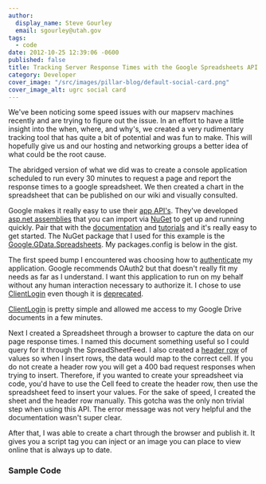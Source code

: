 ```yaml
---
author:
  display_name: Steve Gourley
  email: sgourley@utah.gov
tags:
  - code
date: 2012-10-25 12:39:06 -0600
published: false
title: Tracking Server Response Times with the Google Spreadsheets API and asp.net
category: Developer
cover_image: "/src/images/pillar-blog/default-social-card.png"
cover_image_alt: ugrc social card
---
```


<p>We've been noticing some speed issues with our mapserv machines recently and are trying to figure out the issue. In an effort to have a little insight into the when, where, and why's, we created a very rudimentary tracking tool that has quite a bit of potential and was fun to make. This will hopefully give us and our hosting and networking groups a better idea of what could be the root cause.</p>
<p>The abridged version of what we did was to create a console application scheduled to run every 30 minutes to request a page and report the response times to a google spreadsheet. We then created a chart in the spreadsheet that can be published on our wiki and visually consulted.</p>
<p>Google makes it really easy to use their <a href="https://developers.google.com/google-apps/app-apis" title="google app apis">app API's</a>. They've developed <a href="https://nuget.org/packages?q=gdata" title="Google.GData">asp.net assemblies</a> that you can import via <a href="https://nuget.org" title="nuget package manager">NuGet</a> to get up and running quickly. Pair that with the <a href="https://developers.google.com/google-apps/spreadsheets" title="spreadsheet api documentation">documentation</a> and <a href="https://developers.google.com/google-apps/spreadsheets/#adding_a_list_row" title="tutorials">tutorials</a> and it's really easy to get started. The NuGet package that I used for this example is the <a href="https://nuget.org/packages/Google.GData.Spreadsheets" title="nuget package">Google.GData.Spreadsheets</a>. My packages.config is below in the gist.</p>
<p>The first speed bump I encountered was choosing how to <a href="https://developers.google.com/accounts/docs/GettingStarted" title="authentication documentation">authenticate</a> my application. Google recommends OAuth2 but that doesn't really fit my needs as far as I understand. I want this application to run on my behalf without any human interaction necessary to authorize it. I chose to use <a href="https://developers.google.com/accounts/docs/AuthForInstalledApps" title="clientlogin documentation">ClientLogin</a> even though it is <a href="https://developers.google.com/accounts/terms" title="deprecation policy">deprecated</a>.</p>
<p><a href="https://developers.google.com/google-apps/spreadsheets/#authorizing_requests_with_clientlogin" title="client login example">ClientLogin</a> is pretty simple and allowed me access to my Google Drive documents in a few minutes.</p>
<p>Next I created a Spreadsheet through a browser to capture the data on our page response times. I named this document something useful so I could query for it through the SpreadSheetFeed. I also created a <a href="https://developers.google.com/google-apps/spreadsheets/#working_with_list-based_feeds" title="header row">header row</a> of values so when I insert rows, the data would map to the correct cell. If you do not create a header row you will get a 400 bad request responses when trying to insert. Therefore, if you wanted to create your spreadsheet via code, you'd have to use the Cell feed to create the header row, then use the spreadsheet feed to insert your values. For the sake of speed, I created the sheet and the header row manually. This gotcha was the only non trivial step when using this API. The error message was not very helpful and the documentation wasn't super clear.</p>
<p>After that, I was able to create a chart through the browser and publish it. It gives you a script tag you can inject or an image you can place to view online that is always up to date.</p>

<h3>Sample Code</h3>
<p><script src="https://gist.github.com/3954301.js"> </script></p>
